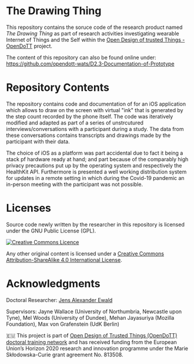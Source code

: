 # The Drawing Thing

This repository contains the soruce code of the research product named *The Drawing Thing* as part of research activities investigating wearable Internet of Things and the Self within the [Open Design of trusted Things - OpenDoTT](https://opendott.org.) project.

The content of this repository can also be found online under: https://github.com/opendott-wats/D2.3-Documentation-of-Prototype

# Repository Contents

The repository contains code and documentation of for an iOS application which allows to draw on the screen with virtual "ink" that is generated by the step count recorded by the phone itself.
The code was iteratively modified and adapted as part of a series of unstrcutured interviews/conversations with a participant during a study. The data from these conversations contains transcripts and drawings made by the participant with their data.

The choice of iOS as a platform was part accidental due to fact it being a stack pf hardware ready at hand; and part because of the comparably high privacy precautions put up by the operating system and respectively the HealthKit API. Furthermore is presented a well working distribution system for updates in a remote setting in which during the Covid-19 pandemic an in-person meeting with the participant was not possible.


# Licenses

Source code newly written by the researcher in this repository is licensed under
the GNU Public License (GPL).

[![Creative Commons Licence](https://i.creativecommons.org/l/by-sa/4.0/88x31.png)](http://creativecommons.org/licenses/by-sa/4.0/)

Any other original content is licensed under a [Creative Commons Attribution-ShareAlike 4.0 International License](http://creativecommons.org/licenses/by-sa/4.0/).


# Acknowledgments

Doctoral Researcher: [Jens Alexander Ewald](mailto:jens.a.ewald@northumbria.ac.uk)

Supervisors: Jayne Wallace (University of Northumbria, Newcastle upon Tyne), Mel Woods (University of Dundee), Mehan Jayasuriya (Mozilla Foundation), Max von Grafenstein (UdK Berlin)

🇪🇺 This project is part of [Open Design of Trusted Things (OpenDoTT) doctoral training network](https://opendott.org.) and has received funding from the European Union’s Horizon 2020 research and innovation programme under the Marie Skłodowska-Curie grant agreement No. 813508.
